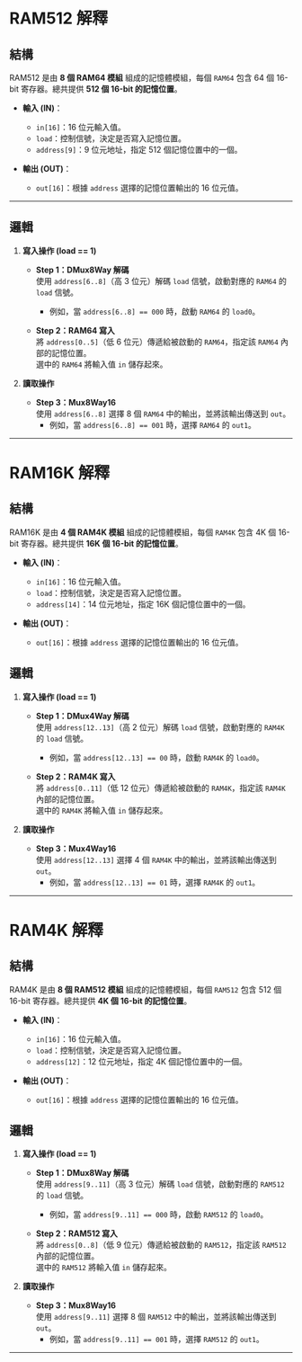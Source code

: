 # RAM512 解釋

## 結構

RAM512 是由 **8 個 RAM64 模組** 組成的記憶體模組，每個 `RAM64` 包含 64 個 16-bit 寄存器。總共提供 **512 個 16-bit 的記憶位置**。

- **輸入 (IN)**：

  - `in[16]`：16 位元輸入值。
  - `load`：控制信號，決定是否寫入記憶位置。
  - `address[9]`：9 位元地址，指定 512 個記憶位置中的一個。

- **輸出 (OUT)**：
  - `out[16]`：根據 `address` 選擇的記憶位置輸出的 16 位元值。

---

## 邏輯

1. **寫入操作 (load == 1)**

   - **Step 1：DMux8Way 解碼**  
     使用 `address[6..8]`（高 3 位元）解碼 `load` 信號，啟動對應的 `RAM64` 的 `load` 信號。

     - 例如，當 `address[6..8] == 000` 時，啟動 `RAM64` 的 `load0`。

   - **Step 2：RAM64 寫入**  
     將 `address[0..5]`（低 6 位元）傳遞給被啟動的 `RAM64`，指定該 `RAM64` 內部的記憶位置。  
     選中的 `RAM64` 將輸入值 `in` 儲存起來。

2. **讀取操作**
   - **Step 3：Mux8Way16**  
     使用 `address[6..8]` 選擇 8 個 `RAM64` 中的輸出，並將該輸出傳送到 `out`。
     - 例如，當 `address[6..8] == 001` 時，選擇 `RAM64` 的 `out1`。

---

# RAM16K 解釋

## 結構

RAM16K 是由 **4 個 RAM4K 模組** 組成的記憶體模組，每個 `RAM4K` 包含 4K 個 16-bit 寄存器。總共提供 **16K 個 16-bit 的記憶位置**。

- **輸入 (IN)**：

  - `in[16]`：16 位元輸入值。
  - `load`：控制信號，決定是否寫入記憶位置。
  - `address[14]`：14 位元地址，指定 16K 個記憶位置中的一個。

- **輸出 (OUT)**：
  - `out[16]`：根據 `address` 選擇的記憶位置輸出的 16 位元值。

## 邏輯

1. **寫入操作 (load == 1)**

   - **Step 1：DMux4Way 解碼**  
     使用 `address[12..13]`（高 2 位元）解碼 `load` 信號，啟動對應的 `RAM4K` 的 `load` 信號。

     - 例如，當 `address[12..13] == 00` 時，啟動 `RAM4K` 的 `load0`。

   - **Step 2：RAM4K 寫入**  
     將 `address[0..11]`（低 12 位元）傳遞給被啟動的 `RAM4K`，指定該 `RAM4K` 內部的記憶位置。  
     選中的 `RAM4K` 將輸入值 `in` 儲存起來。

2. **讀取操作**
   - **Step 3：Mux4Way16**  
     使用 `address[12..13]` 選擇 4 個 `RAM4K` 中的輸出，並將該輸出傳送到 `out`。
     - 例如，當 `address[12..13] == 01` 時，選擇 `RAM4K` 的 `out1`。

---

# RAM4K 解釋

## 結構

RAM4K 是由 **8 個 RAM512 模組** 組成的記憶體模組，每個 `RAM512` 包含 512 個 16-bit 寄存器。總共提供 **4K 個 16-bit 的記憶位置**。

- **輸入 (IN)**：

  - `in[16]`：16 位元輸入值。
  - `load`：控制信號，決定是否寫入記憶位置。
  - `address[12]`：12 位元地址，指定 4K 個記憶位置中的一個。

- **輸出 (OUT)**：
  - `out[16]`：根據 `address` 選擇的記憶位置輸出的 16 位元值。

## 邏輯

1. **寫入操作 (load == 1)**

   - **Step 1：DMux8Way 解碼**  
     使用 `address[9..11]`（高 3 位元）解碼 `load` 信號，啟動對應的 `RAM512` 的 `load` 信號。

     - 例如，當 `address[9..11] == 000` 時，啟動 `RAM512` 的 `load0`。

   - **Step 2：RAM512 寫入**  
     將 `address[0..8]`（低 9 位元）傳遞給被啟動的 `RAM512`，指定該 `RAM512` 內部的記憶位置。  
     選中的 `RAM512` 將輸入值 `in` 儲存起來。

2. **讀取操作**
   - **Step 3：Mux8Way16**  
     使用 `address[9..11]` 選擇 8 個 `RAM512` 中的輸出，並將該輸出傳送到 `out`。
     - 例如，當 `address[9..11] == 001` 時，選擇 `RAM512` 的 `out1`。

---
